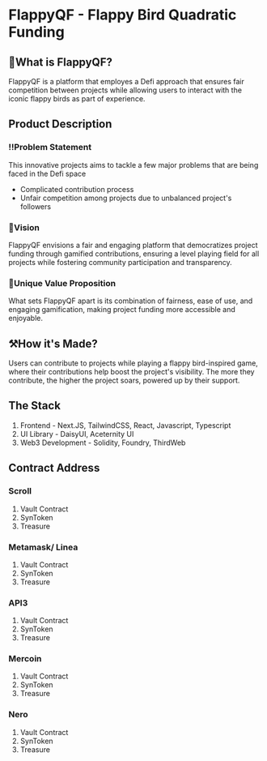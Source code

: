 # FlappyQF - Flappy Bird Quadratic Funding
## 👀What is FlappyQF?
FlappyQF is a platform that employes a Defi approach that ensures fair competition between projects while allowing users to interact with the iconic flappy birds as part of experience.

## Product Description
### ‼️Problem Statement
This innovative projects aims to tackle a few major problems that are being faced in the Defi space
- Complicated contribution process
- Unfair competition among projects due to unbalanced project's followers

### 🎯Vision
FlappyQF envisions a fair and engaging platform that democratizes project funding through gamified contributions, ensuring a level playing field for all projects while fostering community participation and transparency.

### 🚨Unique Value Proposition
What sets FlappyQF apart is its combination of fairness, ease of use, and engaging gamification, making project funding more accessible and enjoyable.

## ⚒️How it's Made?
Users can contribute to projects while playing a flappy bird-inspired game, where their contributions help boost the project's visibility. The more they contribute, the higher the project soars, powered up by their support.

## The Stack
1. Frontend - Next.JS, TailwindCSS, React, Javascript, Typescript
2. UI Library - DaisyUI, Aceternity UI
3. Web3 Development - Solidity, Foundry, ThirdWeb

## Contract Address
### Scroll
1. Vault Contract
2. SynToken
3. Treasure

### Metamask/ Linea
1. Vault Contract
2. SynToken
3. Treasure

### API3
1. Vault Contract
2. SynToken
3. Treasure

### Mercoin
1. Vault Contract
2. SynToken
3. Treasure

### Nero
1. Vault Contract
2. SynToken
3. Treasure



